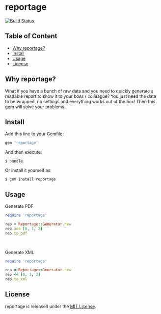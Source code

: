 # reportage
[![Build Status](https://travis-ci.org/SerafimD/reportage.svg?branch=master)](https://travis-ci.org/SerafimD/reportage)

## Table of Content
* [Why reportage?](#why-reportage)
* [Install](#install)
* [Usage](#usage)
* [License](#license)

## Why reportage?

What if you have a bunch of raw data and you need to quickly generate a 
readable report to show it to your boss / colleague?
 You just need the data to be wrapped, no settings and everything works out of the box!
Then this gem will solve your problems.

## Install
Add this line to your Gemfile:

```ruby
gem 'reportage'

```
And then execute:

    $ bundle

Or install it yourself as:

    $ gem install reportage

## Usage
Generate PDF
```ruby
require 'reportage'

rep = Reportage::Generator.new
rep.add [0, 1, 2]
rep.to_pdf
```
<br>

Generate XML
```ruby
require 'reportage'

rep = Reportage::Generator.new
rep << [0, 1, 2]
rep.to_xml
```

## License
reportage is released under the [MIT License](http://www.opensource.org/licenses/MIT).